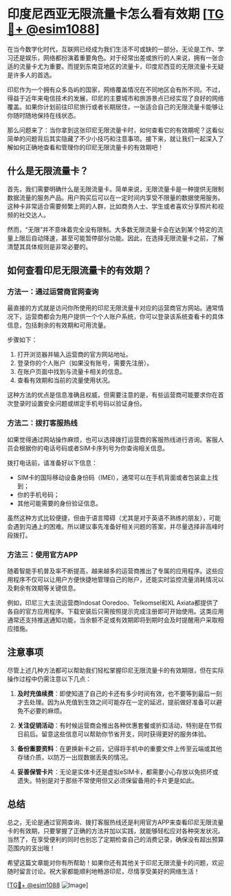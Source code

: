 # 印度尼西亚无限流量卡怎么看有效期 [[TG💪+ @esim1088](https://t.me/s/esim1088)]

在当今数字化时代，互联网已经成为我们生活不可或缺的一部分。无论是工作、学习还是娱乐，网络都扮演着重要角色。对于经常出差或旅行的人来说，拥有一张合适的流量卡尤为重要。而提到东南亚地区的流量卡，印度尼西亚的无限流量卡无疑是许多人的首选。

印尼作为一个拥有众多岛屿的国家，网络覆盖情况在不同地区会有所不同。不过，得益于近年来电信技术的发展，印尼的主要城市和旅游景点已经实现了良好的网络覆盖。如果你计划前往印尼旅行或者长期居住，一张适合自己的无限流量卡能够让你随时随地保持在线状态。

那么问题来了：当你拿到这张印尼无限流量卡时，如何查看它的有效期呢？这看似简单的问题背后其实隐藏了不少小技巧和注意事项。接下来，就让我们一起深入了解如何正确地查看和管理你的印尼无限流量卡的有效期吧！

## 什么是无限流量卡？

首先，我们需要明确什么是无限流量卡。简单来说，无限流量卡是一种提供无限制数据流量的服务产品。用户购买后可以在一定时间内享受不限量的数据使用服务。这种卡非常适合需要频繁上网的人群，比如商务人士、学生或者喜欢分享照片和视频的社交达人。

然而，“无限”并不意味着完全没有限制。大多数无限流量卡会在达到某个特定的流量上限后自动降速，甚至可能暂停部分功能。因此，在选择无限流量卡之前，了解清楚其具体规则是非常必要的。

## 如何查看印尼无限流量卡的有效期？

### 方法一：通过运营商官网查询

最直接的方式就是访问你所使用的印尼无限流量卡对应的运营商官方网站。通常情况下，运营商都会为用户提供一个个人账户系统，你可以登录该系统查看卡的具体信息，包括剩余的有效期和可用流量。

步骤如下：
1. 打开浏览器并输入运营商的官方网站地址。
2. 登录你的个人账户（如果没有账号，需要先注册）。
3. 在账户页面中找到与流量卡相关的信息。
4. 查看有效期和当前的流量使用状况。

这种方法的优点是信息准确且权威，但需要注意的是，有些运营商可能要求你在首次登录时设置安全问题或绑定手机号码以验证身份。

### 方法二：拨打客服热线

如果觉得通过网站操作麻烦，也可以选择拨打运营商的客服热线进行咨询。客服人员会根据你的电话号码或者SIM卡序列号为你查询相关信息。

拨打电话前，请准备好以下信息：
- SIM卡的国际移动设备身份码（IMEI），通常可以在手机背面或者包装盒上找到；
- 你的手机号码；
- 其他可能需要的身份验证信息。

虽然这种方式比较便捷，但由于语言障碍（尤其是对于英语不熟练的朋友），可能会遇到沟通上的困难。所以建议事先准备好相关问题的答案，并尽量选择非高峰时段拨打。

### 方法三：使用官方APP

随着智能手机普及率不断提高，越来越多的运营商推出了专属的应用程序。这些应用程序不仅可以让用户方便快捷地管理自己的账户，还能实时监控流量消耗情况以及剩余有效期等关键信息。

例如，印尼三大主流运营商Indosat Ooredoo、Telkomsel和XL Axiata都提供了各自的官方应用程序。下载安装后只需按照提示完成注册即可开始使用。这类应用通常还支持推送通知功能，当余额不足或有效期即将到期时会及时提醒用户采取相应措施。

## 注意事项

尽管上述几种方法都可以帮助我们轻松掌握印尼无限流量卡的有效期限，但在实际操作过程中仍需注意以下几点：

1. **及时充值续费**：即使知道了自己的卡还有多少时间有效，也不要等到最后一刻才去处理。因为从充值到生效之间可能存在一定的延迟，提前做好准备可以避免不必要的麻烦。
   
2. **关注促销活动**：有时候运营商会推出各种优惠套餐或折扣活动，特别是在节假日前后。留意这些信息可以帮助你节省开支，同时获得更好的服务体验。
   
3. **备份重要资料**：在更换新卡之前，记得将手机中的重要文件上传至云端或其他存储介质，以防万一出现数据丢失的情况。
   
4. **妥善保管卡片**：无论是实体卡还是虚拟eSIM卡，都需要小心存放以免损坏或遗失。特别是对于那些不常使用但又必须保留备用的卡片更是如此。

## 总结

总之，无论是通过官网查询、拨打客服热线还是利用官方APP来查看印尼无限流量卡的有效期，只要掌握了正确的方法并加以实践，就能够轻松应对各种突发状况。当然了，在享受便利的同时也别忘了定期检查自己的消费记录，确保没有超出预算范围内的支出哦！

希望这篇文章能对你有所帮助！如果你还有其他关于印尼无限流量卡的问题，欢迎随时留言讨论。祝大家都能顺利地畅游印尼，尽情享受美好的网络生活！

[[TG💪+ @esim1088](https://t.me/s/esim1088) ![Image](https://i.postimg.cc/4NQfJmqS/Snipaste-2025-05-13-00-14-12.png)]